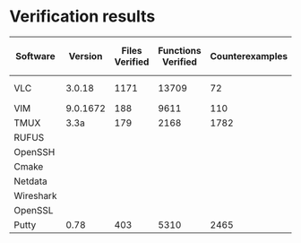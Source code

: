 # Verification results

| Software  | Version | Files Verified | Functions Verified | Counterexamples | Overall time | Peak Memory Usage |
|-----------|---------|----------------|--------------------|-----------------|--------------|-------------------|
| VLC       |  3.0.18 | 1171           | 13709              | 72                |   1033.79s         |  20.09 MB          |
| VIM       |  9.0.1672    | 188       |  9611              | 110               |  554.56s            | 39.83MB                  | 
| TMUX      |  3.3a   | 179            | 2168               | 1782                |  52218.45s       | 43.12MB            |
| RUFUS     |         |                |                    |                 |              |                   |
| OpenSSH   |         |                |                    |                 |              |                   |
| Cmake     |         |                |                    |                 |              |                   |
| Netdata   |         |                |                    |                 |              |                   |
| Wireshark |         |                |                    |                 |              |                   |
| OpenSSL   |         |                |                    |                 |              |                   |
| Putty     | 0.78    | 403            | 5310               | 2465            | 66210.32s    | 58.54MB           |
